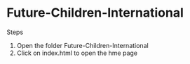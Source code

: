 # Future-Children-International
Steps
1. Open the folder Future-Children-International
2. Click on index.html to open the hme page

